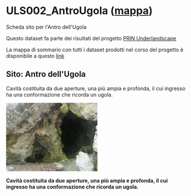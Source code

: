 # ULS002_AntroUgola ([mappa](https://umap.openstreetmap.fr/it/map/uls002_antrougola_1041677))
Scheda sito per l'Antro dell'Ugola

Questo dataset fa parte dei risultati del progetto [PRIN Underlandscape](https://sites.google.com/view/prin-underlandscape/)

La mappa di sommario con tutti i dataset prodotti nel corso del progetto è disponibile a questo [link](https://umap.openstreetmap.fr/it/map/sommario_1044830)

## Sito: Antro dell'Ugola
Cavità costituita da due aperture, una più ampia e profonda, il cui ingresso ha una conformazione che ricorda un ugola.

[<img src=vignettes/bwx9JMhR.jpg width='250'/>](bwx9JMhR.jpg) 

**Cavità costituita da due aperture, una più ampia e profonda, il cui ingresso ha una conformazione che ricorda un ugola.**
